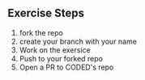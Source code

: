 ## Exercise Steps
1. fork the repo
2. create your branch with your name
3. Work on the exersice
4. Push to your forked repo
5. Open a PR to CODED's repo
